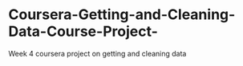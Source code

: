 # Coursera-Getting-and-Cleaning-Data-Course-Project-
Week 4 coursera project on getting and cleaning data
